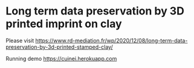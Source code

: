 # Long term data preservation by 3D printed imprint on clay
 
Please visit https://www.rd-mediation.fr/wp/2020/12/08/long-term-data-preservation-by-3d-printed-stamped-clay/

Running demo https://cuinei.herokuapp.com 
